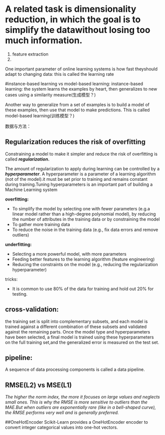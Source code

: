 # A related task is dimensionality reduction, in which the goal is to simplify the datawithout losing too much information.
1. feature extraction
2. 

One important parameter of online learning systems is how fast theyshould adapt to changing data: this is called the learning rate


#instance-based learning vs  model-based learning:
instance-based learning: the system learns the examples by heart, then
generalizes to new cases using a similarity measure(生成模型？)

Another way to generalize from a set of examples is to build a model of these examples,
then use that model to make predictions. This is called model-based learning(训练模型？)


数据与方法：

## **Regularization reduces the risk of overfitting**

Constraining a model to make it simpler and reduce the risk of overfitting is called
**_regularization_.**

The amount of regularization to apply during learning can be controlled by a _**hyperparameter**_.
A hyperparameter is a parameter of a learning algorithm (not of the
model).it must be set prior to training and remains constant during training.Tuning hyperparameters is an important part of building a Machine Learning system

**overfitting:**    
* To simplify the model by selecting one with fewer parameters
(e.g.a linear model rather than a high-degree polynomial model), by reducing the number of attributes in the training data or by constraining the model
* To gather more training data
* To reduce the noise in the training data (e.g., fix data errors
and remove outliers)

**underfitting:**   
*  Selecting a more powerful model, with more parameters
* Feeding better features to the learning algorithm (feature engineering)
*  Reducing the constraints on the model (e.g., reducing the regularization hyperparameter)


tricks:
* It is common to use 80% of the data for training and hold out 20% for testing.

## **cross-validation:**  
 the training set is split into complementary subsets, and each model is trained against a different combination of these subsets and validated against the remaining parts. Once the model type and hyperparameters have been selected, a final model is trained using these hyperparameters on the full training set,and the generalized error is measured on the test set.
           


## pipeline:
A sequence of data processing components is called a data pipeline.
    
## RMSE(L2) vs MSE(L1)    
_The higher the norm index, the more it focuses on large values and neglects small  ones. This is why the RMSE is more sensitive to outliers than the MAE.But when outliers are exponentially rare (like in a bell-shaped curve), the RMSE performs
very well and is generally preferred._

##OneHotEncoder
Scikit-Learn provides a OneHotEncoder encoder to convert integer categorical values into one-hot vectors.